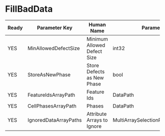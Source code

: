 # FillBadData

| Ready | Parameter Key | Human Name | Parameter Type | Parameter Class |
|-------|---------------|------------|-----------------|----------------|
| YES | MinAllowedDefectSize | Minimum Allowed Defect Size | int32 | Int32Parameter |
| YES | StoreAsNewPhase | Store Defects as New Phase | bool | BoolParameter |
| YES | FeatureIdsArrayPath | Feature Ids | DataPath | ArraySelectionParameter |
| YES | CellPhasesArrayPath | Phases | DataPath | ArraySelectionParameter |
| YES | IgnoredDataArrayPaths | Attribute Arrays to Ignore | MultiArraySelectionParameter::ValueType | MultiArraySelectionParameter |
